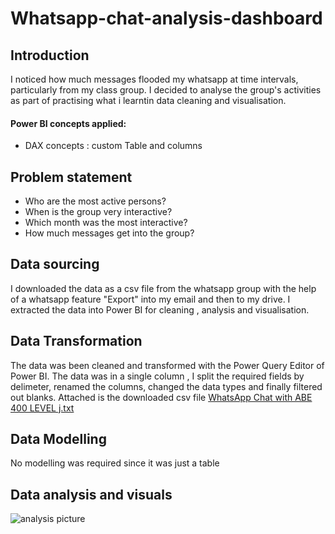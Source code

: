 # Whatsapp-chat-analysis-dashboard

## Introduction 
I noticed how much messages flooded my whatsapp at time intervals, particularly from my class group. I decided to analyse the group's activities as part of practising what i learntin data cleaning and visualisation. 
#### Power BI concepts applied:
* DAX concepts : custom Table and columns

## Problem statement
* Who are the most active persons?
* When is the group very interactive?
* Which month was the most interactive?
* How much messages get into the group?

## Data sourcing
I downloaded the data as a csv file from the whatsapp group with the help of a whatsapp feature "Export" into my email and then to my drive.
I extracted the data into Power BI for cleaning , analysis and visualisation.

## Data Transformation
The data was been cleaned and transformed with the Power Query Editor of Power BI. The data was in a single column , I split the required fields by delimeter, renamed the columns, changed the data types and finally filtered out blanks. Attached is the downloaded csv file
[WhatsApp Chat with ABE 400 LEVEL j.txt](https://github.com/GiftJude/Whatsapp-chat-analysis/files/11424250/WhatsApp.Chat.with.ABE.400.LEVEL.j.txt)

## Data Modelling
No modelling was required since it was just a table

## Data analysis and visuals
![analysis picture](https://user-images.githubusercontent.com/132891779/236887740-2076041c-94c1-4837-994d-a6f7fbc666eb.png)


